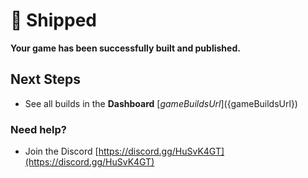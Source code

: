# 🚀 Shipped

**Your game has been successfully built and published.**

## Next Steps

- See all builds in the **Dashboard** [${gameBuildsUrl}](${gameBuildsUrl})

### Need help?

- Join the Discord [https://discord.gg/HuSvK4GT](https://discord.gg/HuSvK4GT)

